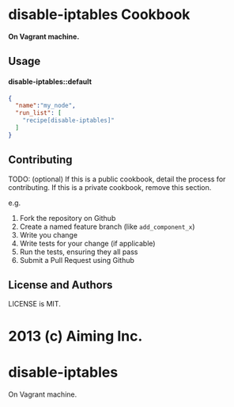 disable-iptables Cookbook
=========================

**On Vagrant machine.**

Usage
-----

#### disable-iptables::default

```json
{
  "name":"my_node",
  "run_list": [
    "recipe[disable-iptables]"
  ]
}
```

Contributing
------------
TODO: (optional) If this is a public cookbook, detail the process for contributing. If this is a private cookbook, remove this section.

e.g.
1. Fork the repository on Github
2. Create a named feature branch (like `add_component_x`)
3. Write you change
4. Write tests for your change (if applicable)
5. Run the tests, ensuring they all pass
6. Submit a Pull Request using Github

License and Authors
-------------------

LICENSE is MIT.

2013 (c) Aiming Inc.
=======
disable-iptables
================

On Vagrant machine.
